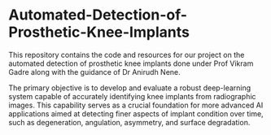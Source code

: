 # Automated-Detection-of-Prosthetic-Knee-Implants

This repository contains the code and resources for our project on the automated detection of prosthetic knee implants  done under Prof Vikram Gadre along with the guidance of Dr Anirudh Nene. 

The primary objective is to develop and evaluate a robust deep-learning system capable of accurately identifying knee implants from radiographic images. This capability serves as a crucial foundation for more advanced AI applications aimed at detecting finer aspects of implant condition over time, such as degeneration, angulation, asymmetry, and surface degradation.
